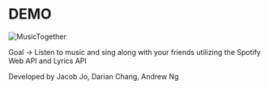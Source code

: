 # DEMO

![MusicTogether](https://user-images.githubusercontent.com/47648260/117121098-03a07f80-ad49-11eb-8820-b62edae54995.gif)

Goal -> Listen to music and sing along with your friends utilizing the Spotify Web API and Lyrics API

Developed by Jacob Jo, Darian Chang, Andrew Ng

